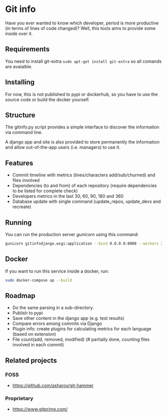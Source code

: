# Git info

Have you ever wanted to know which developer, period is more productive (in terms of lines of code changed)? Well, this tools aims to provide some inside over it.

## Requirements

You need to install git-extra `sudo apt-get install git-extra` so all comands are avaialble.

## Installing

For now, this is not published to pypi or dockerhub, so you have to use the source code or build the docker yourself.

## Structure
The gitinfo.py script provides a simple interface to discover the information via command line.

A django app and site is also provided to store permanently the information and allow out-of-the-app users (i.e. managers) to use it.

## Features

 - Commit timeline with metrics (lines/characters add/sub/churned) and files involved
 - Dependencies (to and from) of each repository (require dependencies to be listed for complete check)
 - Developers metrics in the last 30, 60, 90, 180 and 360
 - Database update with single command (update\_repos, update\_devs and recreate)

## Running

You can run the production server *gunicorn* using this command:

```bash
gunicorn gitinfodjango.wsgi:application --bind 0.0.0.0:8000 --workers 3
```
 
## Docker 

If you want to run this service inside a docker, run:
```bash
sudo docker-compose up --build
```

## Roadmap

- Do the same parsing in a sub-directory.
- Publish to pypi
- Save other content in the django app (e.g. test results)
- Compare errors among commits via Django
- Plugin info: create plugins for calculating metrics for each language (based on extension)
- File count(add, removed, modified) (# partially done, counting files involved in each commit)

## Related projects
### FOSS
- https://github.com/asharov/git-hammer
### Proprietary
- https://www.gitprime.com/
